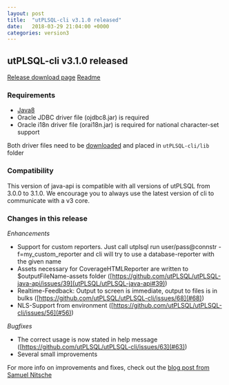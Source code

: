 ```yaml
---
layout: post
title:  "utPLSQL-cli v3.1.0 released"
date:   2018-03-29 21:04:00 +0000
categories: version3
---
```



utPLSQL-cli v3.1.0 released
------------------------------------

[Release download page](https://github.com/utPLSQL/utPLSQL-cli/releases/tag/v3.1.0)
[Readme](https://github.com/utPLSQL/utPLSQL-cli/blob/v3.1.0/README.md)

### Requirements

- [Java8](http://www.oracle.com/technetwork/java/javase/downloads/jre8-downloads-2133155.html)
- Oracle JDBC driver file (ojdbc8.jar) is required    
- Oracle i18n driver file (orai18n.jar) is required for national character-set support

Both driver files need to be [downloaded](http://www.oracle.com/technetwork/database/features/jdbc/jdbc-ucp-122-3110062.html) and placed in `utPLSQL-cli/lib` folder


### Compatibility

This version of java-api is compatible with all versions of utPLSQL from 3.0.0 to 3.1.0. 
We encourage you to always use the latest version of cli to communicate with a v3 core.

### Changes in this release

*Enhancements*
- Support for custom reporters. Just call utplsql run user/pass@connstr -f=my_custom_reporter and cli will try to use a database-reporter with the given name
- Assets necessary for CoverageHTMLReporter are written to $outputFileName-assets folder ([https://github.com/utPLSQL/utPLSQL-java-api/issues/39](utPLSQL/utPLSQL-java-api#39))
- Realtime-Feedback: Output to screen is immediate, output to files is in bulks ([https://github.com/utPLSQL/utPLSQL-cli/issues/68](#68))
- NLS-Support from environment ([https://github.com/utPLSQL/utPLSQL-cli/issues/56](#56))

*Bugfixes*
- The correct usage is now stated in help message ([https://github.com/utPLSQL/utPLSQL-cli/issues/63](#63))
- Several small improvements

For more info on improvements and fixes, check out the [blog post from Samuel Nitsche](https://cleandatabase.wordpress.com/2018/03/29/open-source-engagement-for-utplsql/)
